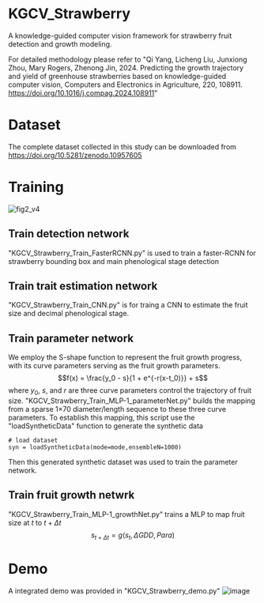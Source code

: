 # KGCV_Strawberry
A knowledge-guided computer vision framework for strawberry fruit detection and growth modeling. 

For detailed methodology please refer to "Qi Yang, Licheng Liu, Junxiong Zhou, Mary Rogers, Zhenong Jin, 2024. Predicting the growth trajectory and yield of greenhouse strawberries based on knowledge-guided computer vision, Computers and Electronics in Agriculture, 220, 108911. https://doi.org/10.1016/j.compag.2024.108911"
# Dataset
The complete dataset collected in this study can be downloaded from https://doi.org/10.5281/zenodo.10957605
# Training 
![fig2_v4](https://github.com/DigitalAgUMN/KGCV_Strawberry/assets/23078349/92e5ef04-e4af-40c9-bbf6-6f8fd2046ce9)
## Train detection network
"KGCV_Strawberry_Train_FasterRCNN.py" is used to train a faster-RCNN for strawberry bounding box and main phenological stage detection
## Train trait estimation network
"KGCV_Strawberry_Train_CNN.py" is for traing a CNN to estimate the fruit size and decimal phenological stage. 
## Train parameter network
We employ the S-shape function to represent the fruit growth progress, with its curve parameters serving as the fruit growth parameters.
$$f(x) = \frac{y_0 - s}{1 + e^{-r(x-t_0)}} + s$$
where $y_0$, $s$, and $r$ are three curve parameters control the trajectory of fruit size.
"KGCV_Strawberry_Train_MLP-1_parameterNet.py" builds the mapping from a sparse 1×70 diameter/length sequence to these three curve parameters.
To establish this mapping, this script use the "loadSyntheticData" function to generate the synthetic data
```
# load dataset    
syn = loadSyntheticData(mode=mode,ensembleN=1000)
```
Then this generated synthetic dataset was used to train the parameter network.
## Train fruit growth netwrk
"KGCV_Strawberry_Train_MLP-1_growthNet.py" trains a MLP to map fruit size at $t$ to $t+\Delta t$
$$s_{t+\Delta t} = g(s_t, \Delta GDD, Para)$$
# Demo
A integrated demo was provided in "KGCV_Strawberry_demo.py"
![image](https://github.com/DigitalAgUMN/KGCV_Strawberry/assets/23078349/c77cbe76-e430-42a3-901d-8ae48313b8ff)
